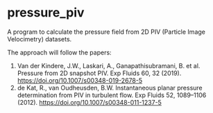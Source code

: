 # pressure_piv
A program to calculate the pressure field from 2D PIV (Particle Image Velocimetry) datasets. 

The approach will follow the papers:
1) Van der Kindere, J.W., Laskari, A., Ganapathisubramani, B. et al. Pressure from 2D snapshot PIV. Exp Fluids 60, 32 (2019). https://doi.org/10.1007/s00348-019-2678-5
2) de Kat, R., van Oudheusden, B.W. Instantaneous planar pressure determination from PIV in turbulent flow. Exp Fluids 52, 1089–1106 (2012). https://doi.org/10.1007/s00348-011-1237-5
